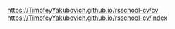 https://TimofeyYakubovich.github.io/rsschool-cv/cv
https://TimofeyYakubovich.github.io/rsschool-cv/index
